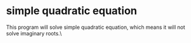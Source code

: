 # simple quadratic equation
This program will solve simple quadratic equation, which means it will not solve imaginary roots.\
